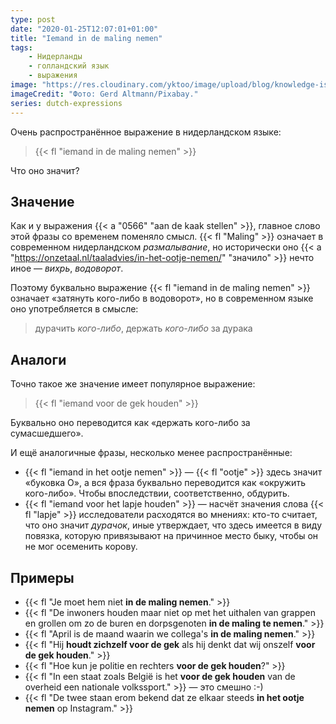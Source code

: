 ```yaml
---
type: post
date: "2020-01-25T12:07:01+01:00"
title: "Iemand in de maling nemen"
tags:
    - Нидерланды
    - голландский язык
    - выражения
image: "https://res.cloudinary.com/yktoo/image/upload/blog/knowledge-is-power.jpg"
imageCredit: "Фото: Gerd Altmann/Pixabay."
series: dutch-expressions
---
```


Очень распространённое выражение в нидерландском языке:

> {{< fl "iemand in de maling nemen" >}}

Что оно значит?

<!--more-->

## Значение

Как и у выражения {{< a "0566" "aan de kaak stellen" >}}, главное слово этой фразы со временем поменяло смысл. {{< fl "Maling" >}} означает в современном нидерландском *размалывание*, но исторически оно {{< a "https://onzetaal.nl/taaladvies/in-het-ootje-nemen/" "значило" >}} нечто иное — *вихрь*, *водоворот*.

Поэтому буквально выражение {{< fl "iemand in de maling nemen" >}} означает «затянуть кого-либо в водоворот», но в современном языке оно употребляется в смысле:

> дурачить *кого-либо*, держать *кого-либо* за дурака

## Аналоги

Точно такое же значение имеет популярное выражение:

> {{< fl "iemand voor de gek houden" >}}

Буквально оно переводится как «держать кого-либо за сумасшедшего».

И ещё аналогичные фразы, несколько менее распространённые:

* {{< fl "iemand in het ootje nemen" >}} — {{< fl "ootje" >}} здесь значит «буковка О», а вся фраза буквально переводится как «окружить кого-либо». Чтобы впоследствии, соответственно, обдурить.
* {{< fl "iemand voor het lapje houden" >}} — насчёт значения слова {{< fl "lapje" >}} исследователи расходятся во мнениях: кто-то считает, что оно значит *дурачок*, иные утверждает, что здесь имеется в виду повязка, которую привязывают на причинное место быку, чтобы он не мог осеменить корову.

## Примеры

* {{< fl "Je moet hem niet **in de maling nemen**." >}}
* {{< fl "De inwoners houden maar niet op met het uithalen van grappen en grollen om zo de buren en dorpsgenoten **in de maling te nemen**." >}}
* {{< fl "April is de maand waarin we collega's **in de maling nemen**." >}}
* {{< fl "Hij **houdt zichzelf voor de gek** als hij denkt dat wij onszelf **voor de gek houden**." >}}
* {{< fl "Hoe kun je politie en rechters **voor de gek houden**?" >}}
* {{< fl "In een staat zoals België is het **voor de gek houden** van de overheid een nationale volkssport." >}} — это смешно :-)
* {{< fl "De twee staan erom bekend dat ze elkaar steeds **in het ootje nemen** op Instagram." >}}


